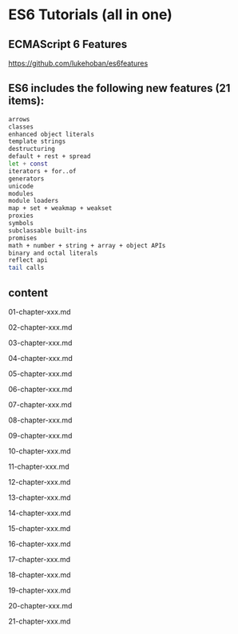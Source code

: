 # ES6 Tutorials (all in one)  


## ECMAScript 6 Features

https://github.com/lukehoban/es6features



## ES6 includes the following new features (21 items):

```sh
arrows
classes
enhanced object literals
template strings
destructuring
default + rest + spread
let + const
iterators + for..of
generators
unicode
modules
module loaders
map + set + weakmap + weakset
proxies
symbols
subclassable built-ins
promises
math + number + string + array + object APIs
binary and octal literals
reflect api
tail calls
``` 






## content

01-chapter-xxx.md

02-chapter-xxx.md

03-chapter-xxx.md

04-chapter-xxx.md

05-chapter-xxx.md

06-chapter-xxx.md

07-chapter-xxx.md

08-chapter-xxx.md

09-chapter-xxx.md

10-chapter-xxx.md

11-chapter-xxx.md

12-chapter-xxx.md

13-chapter-xxx.md

14-chapter-xxx.md

15-chapter-xxx.md

16-chapter-xxx.md

17-chapter-xxx.md

18-chapter-xxx.md

19-chapter-xxx.md

20-chapter-xxx.md

21-chapter-xxx.md


